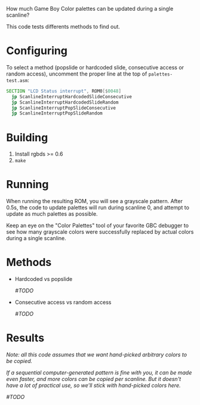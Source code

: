 How much Game Boy Color palettes can be updated during a single scanline?

This code tests differents methods to find out.

Configuring
===========

To select a method (popslide or hardcoded slide, consecutive access or random access), uncomment the proper line at the top of `palettes-test.asm`:

```asm
SECTION "LCD Status interrupt", ROM0[$0048]
  jp ScanlineInterruptHardcodedSlideConsecutive
  jp ScanlineInterruptHardcodedSlideRandom
  jp ScanlineInterruptPopSlideConsecutive
  jp ScanlineInterruptPopSlideRandom
```

Building
========

1. Install rgbds >= 0.6
2. `make`

Running
=======

When running the resulting ROM, you will see a grayscale pattern. After 0.5s, the code to update palettes will run during scanline 0, and attempt to update as much palettes as possible.

Keep an eye on the "Color Palettes" tool of your favorite GBC debugger to see how many grayscale colors were successfully replaced by actual colors during a single scanline.

Methods
=======

- Hardcoded vs popslide

  _#TODO_
- Consecutive access vs random access

  _#TODO_

Results
=======

_Note: all this code assumes that we want hand-picked arbitrary colors to be copied._

_If a sequential computer-generated pattern is fine with you, it can be made even faster, and more colors can be copied per scanline. But it doesn't have a lot of practical use, so we'll stick with hand-picked colors here._

_#TODO_
